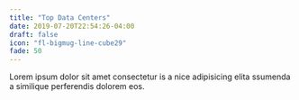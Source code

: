 ```yaml
---
title: "Top Data Centers"
date: 2019-07-20T22:54:26-04:00
draft: false
icon: "fl-bigmug-line-cube29"
fade: 50
---
```

Lorem ipsum dolor sit amet consectetur is a nice adipisicing elita ssumenda a similique perferendis dolorem eos.
